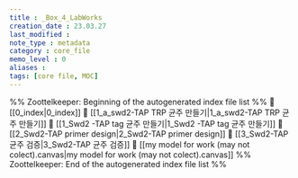 ```yaml
---
title : _Box_4_LabWorks
creation_date : 23.03.27
last_modified :
note_type : metadata
category : core_file
memo_level : 0
aliases : 
tags: [core file, MOC]
---
```

%% Zoottelkeeper: Beginning of the autogenerated index file list  %%
📄 [[0_index|0_index]]
📄 [[1_a_swd2-TAP TRP 균주 만들기|1_a_swd2-TAP TRP 균주 만들기]]
📄 [[1_Swd2 -TAP tag 균주 만들기|1_Swd2 -TAP tag 균주 만들기]]
📄 [[2_Swd2-TAP primer design|2_Swd2-TAP primer design]]
📄 [[3_Swd2-TAP 균주 검증|3_Swd2-TAP 균주 검증]]
📄 [[my model for work (may not colect).canvas|my model for work (may not colect).canvas]]
%% Zoottelkeeper: End of the autogenerated index file list  %%
